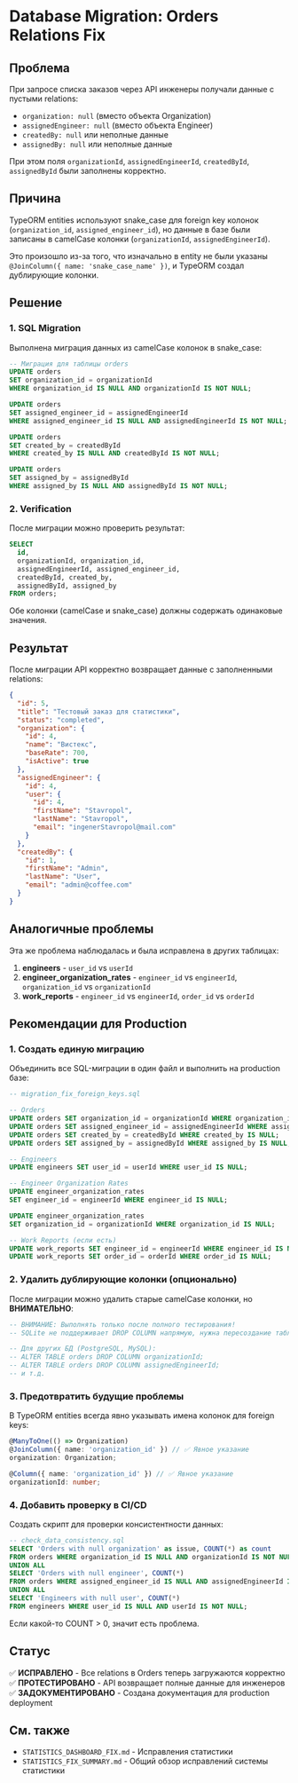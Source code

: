 # Database Migration: Orders Relations Fix

## Проблема

При запросе списка заказов через API инженеры получали данные с пустыми relations:

- `organization: null` (вместо объекта Organization)
- `assignedEngineer: null` (вместо объекта Engineer)
- `createdBy: null` или неполные данные
- `assignedBy: null` или неполные данные

При этом поля `organizationId`, `assignedEngineerId`, `createdById`, `assignedById` были заполнены корректно.

## Причина

TypeORM entities используют snake_case для foreign key колонок (`organization_id`, `assigned_engineer_id`), но данные в базе были записаны в camelCase колонки (`organizationId`, `assignedEngineerId`).

Это произошло из-за того, что изначально в entity не были указаны `@JoinColumn({ name: 'snake_case_name' })`, и TypeORM создал дублирующие колонки.

## Решение

### 1. SQL Migration

Выполнена миграция данных из camelCase колонок в snake_case:

```sql
-- Миграция для таблицы orders
UPDATE orders
SET organization_id = organizationId
WHERE organization_id IS NULL AND organizationId IS NOT NULL;

UPDATE orders
SET assigned_engineer_id = assignedEngineerId
WHERE assigned_engineer_id IS NULL AND assignedEngineerId IS NOT NULL;

UPDATE orders
SET created_by = createdById
WHERE created_by IS NULL AND createdById IS NOT NULL;

UPDATE orders
SET assigned_by = assignedById
WHERE assigned_by IS NULL AND assignedById IS NOT NULL;
```

### 2. Verification

После миграции можно проверить результат:

```sql
SELECT
  id,
  organizationId, organization_id,
  assignedEngineerId, assigned_engineer_id,
  createdById, created_by,
  assignedById, assigned_by
FROM orders;
```

Обе колонки (camelCase и snake_case) должны содержать одинаковые значения.

## Результат

После миграции API корректно возвращает данные с заполненными relations:

```json
{
  "id": 5,
  "title": "Тестовый заказ для статистики",
  "status": "completed",
  "organization": {
    "id": 4,
    "name": "Вистекс",
    "baseRate": 700,
    "isActive": true
  },
  "assignedEngineer": {
    "id": 4,
    "user": {
      "id": 4,
      "firstName": "Stavropol",
      "lastName": "Stavropol",
      "email": "ingenerStavropol@mail.com"
    }
  },
  "createdBy": {
    "id": 1,
    "firstName": "Admin",
    "lastName": "User",
    "email": "admin@coffee.com"
  }
}
```

## Аналогичные проблемы

Эта же проблема наблюдалась и была исправлена в других таблицах:

1. **engineers** - `user_id` vs `userId`
2. **engineer_organization_rates** - `engineer_id` vs `engineerId`, `organization_id` vs `organizationId`
3. **work_reports** - `engineer_id` vs `engineerId`, `order_id` vs `orderId`

## Рекомендации для Production

### 1. Создать единую миграцию

Объединить все SQL-миграции в один файл и выполнить на production базе:

```sql
-- migration_fix_foreign_keys.sql

-- Orders
UPDATE orders SET organization_id = organizationId WHERE organization_id IS NULL;
UPDATE orders SET assigned_engineer_id = assignedEngineerId WHERE assigned_engineer_id IS NULL;
UPDATE orders SET created_by = createdById WHERE created_by IS NULL;
UPDATE orders SET assigned_by = assignedById WHERE assigned_by IS NULL;

-- Engineers
UPDATE engineers SET user_id = userId WHERE user_id IS NULL;

-- Engineer Organization Rates
UPDATE engineer_organization_rates
SET engineer_id = engineerId WHERE engineer_id IS NULL;

UPDATE engineer_organization_rates
SET organization_id = organizationId WHERE organization_id IS NULL;

-- Work Reports (если есть)
UPDATE work_reports SET engineer_id = engineerId WHERE engineer_id IS NULL;
UPDATE work_reports SET order_id = orderId WHERE order_id IS NULL;
```

### 2. Удалить дублирующие колонки (опционально)

После миграции можно удалить старые camelCase колонки, но **ВНИМАТЕЛЬНО**:

```sql
-- ВНИМАНИЕ: Выполнять только после полного тестирования!
-- SQLite не поддерживает DROP COLUMN напрямую, нужна пересоздание таблицы

-- Для других БД (PostgreSQL, MySQL):
-- ALTER TABLE orders DROP COLUMN organizationId;
-- ALTER TABLE orders DROP COLUMN assignedEngineerId;
-- и т.д.
```

### 3. Предотвратить будущие проблемы

В TypeORM entities всегда явно указывать имена колонок для foreign keys:

```typescript
@ManyToOne(() => Organization)
@JoinColumn({ name: 'organization_id' }) // ✅ Явное указание
organization: Organization;

@Column({ name: 'organization_id' }) // ✅ Явное указание
organizationId: number;
```

### 4. Добавить проверку в CI/CD

Создать скрипт для проверки консистентности данных:

```sql
-- check_data_consistency.sql
SELECT 'Orders with null organization' as issue, COUNT(*) as count
FROM orders WHERE organization_id IS NULL AND organizationId IS NOT NULL
UNION ALL
SELECT 'Orders with null engineer', COUNT(*)
FROM orders WHERE assigned_engineer_id IS NULL AND assignedEngineerId IS NOT NULL
UNION ALL
SELECT 'Engineers with null user', COUNT(*)
FROM engineers WHERE user_id IS NULL AND userId IS NOT NULL;
```

Если какой-то COUNT > 0, значит есть проблема.

## Статус

✅ **ИСПРАВЛЕНО** - Все relations в Orders теперь загружаются корректно
✅ **ПРОТЕСТИРОВАНО** - API возвращает полные данные для инженеров
✅ **ЗАДОКУМЕНТИРОВАНО** - Создана документация для production deployment

## См. также

- `STATISTICS_DASHBOARD_FIX.md` - Исправления статистики
- `STATISTICS_FIX_SUMMARY.md` - Общий обзор исправлений системы статистики
